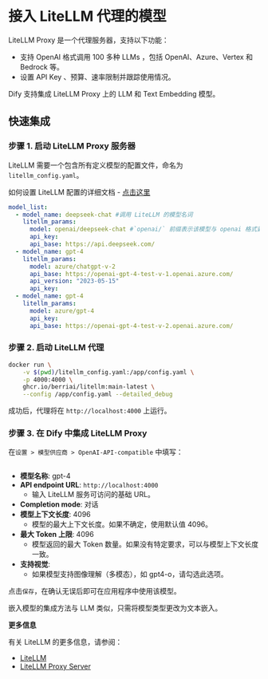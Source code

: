 # 接入 LiteLLM 代理的模型



LiteLLM Proxy 是一个代理服务器，支持以下功能：

* 支持 OpenAI 格式调用 100 多种 LLMs ，包括 OpenAI、Azure、Vertex 和 Bedrock 等。
* 设置 API Key 、预算、速率限制并跟踪使用情况。

Dify 支持集成 LiteLLM Proxy 上的 LLM 和 Text Embedding 模型。

## **快速集成**

### **步骤 1. 启动 LiteLLM Proxy 服务器**

LiteLLM 需要一个包含所有定义模型的配置文件，命名为 `litellm_config.yaml`。

如何设置 LiteLLM 配置的详细文档 - [点击这里](https://example.com)

```yaml
model_list:
  - model_name: deepseek-chat #调用 LiteLLM 的模型名词
    litellm_params:
      model: openai/deepseek-chat #`openai/` 前缀表示该模型与 openai 格式兼容
      api_key: 
      api_base: https://api.deepseek.com/
  - model_name: gpt-4
    litellm_params:
      model: azure/chatgpt-v-2
      api_base: https://openai-gpt-4-test-v-1.openai.azure.com/
      api_version: "2023-05-15"
      api_key: 
  - model_name: gpt-4
    litellm_params:
      model: azure/gpt-4
      api_key: 
      api_base: https://openai-gpt-4-test-v-2.openai.azure.com/
```

### **步骤 2. 启动 LiteLLM 代理**

```bash
docker run \
    -v $(pwd)/litellm_config.yaml:/app/config.yaml \
    -p 4000:4000 \
    ghcr.io/berriai/litellm:main-latest \
    --config /app/config.yaml --detailed_debug
```

成功后，代理将在 `http://localhost:4000` 上运行。

### **步骤 3. 在 Dify 中集成 LiteLLM Proxy**

在`设置 > 模型供应商 > OpenAI-API-compatible` 中填写：

<figure><img src="../../.gitbook/assets/截屏2024-10-11 16.07.39.png" alt=""><figcaption></figcaption></figure>

* **模型名称**: gpt-4
* **API endpoint URL**: `http://localhost:4000`
  * 输入 LiteLLM 服务可访问的基础 URL。
* **Completion mode**: 对话
* **模型上下文长度**: 4096
  * 模型的最大上下文长度。如果不确定，使用默认值 4096。
* **最大 Token 上限**: 4096
  * 模型返回的最大 Token 数量。如果没有特定要求，可以与模型上下文长度一致。
* **支持视觉**:
  * 如果模型支持图像理解（多模态），如 gpt4-o，请勾选此选项。

点击`保存`，在确认无误后即可在应用程序中使用该模型。

嵌入模型的集成方法与 LLM 类似，只需将模型类型更改为文本嵌入。

**更多信息**

有关 LiteLLM 的更多信息，请参阅：

* [LiteLLM](https://example.com)
* [LiteLLM Proxy Server](https://example.com)
